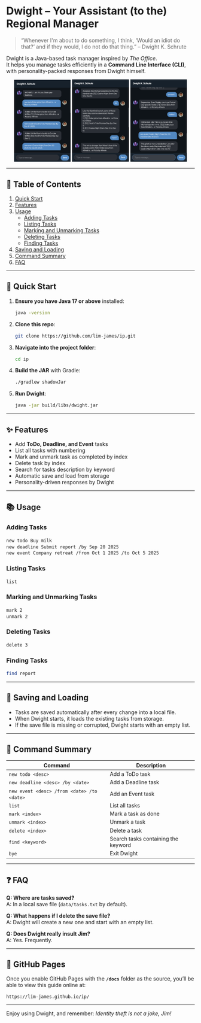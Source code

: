 # Dwight – Your Assistant (to the) Regional Manager

> “Whenever I'm about to do something, I think, ‘Would an idiot do that?’ and if they would, I do not do that thing.” – Dwight K. Schrute

Dwight is a Java-based task manager inspired by *The Office*.  
It helps you manage tasks efficiently in a **Command Line Interface (CLI)**, with personality-packed responses from Dwight himself.

<p align="center">
  <img src="images/Ui.png" width="30%" />
  <img src="images/Ui2.png" width="30%" />
  <img src="images/Ui3.png" width="30%" />
</p>

---

## 📖 Table of Contents
1. [Quick Start](#quick-start)
2. [Features](#features)
3. [Usage](#usage)
   - [Adding Tasks](#adding-tasks)
   - [Listing Tasks](#listing-tasks)
   - [Marking and Unmarking Tasks](#marking-and-unmarking-tasks)
   - [Deleting Tasks](#deleting-tasks)
   - [Finding Tasks](#finding-tasks)
4. [Saving and Loading](#saving-and-loading)
5. [Command Summary](#command-summary)
6. [FAQ](#faq)

---

## 🚀 Quick Start

1. **Ensure you have Java 17 or above** installed:
   ```bash
   java -version
   ```

2. **Clone this repo**:
   ```bash
   git clone https://github.com/lim-james/ip.git
   ```

3. **Navigate into the project folder**:
   ```bash
   cd ip
   ```

4. **Build the JAR** with Gradle:
   ```bash
   ./gradlew shadowJar
   ```

5. **Run Dwight**:
   ```bash
   java -jar build/libs/dwight.jar
   ```

---

## ✨ Features

- Add **ToDo, Deadline, and Event** tasks  
- List all tasks with numbering  
- Mark and unmark task as completed by index
- Delete task by index
- Search for tasks description by keyword  
- Automatic save and load from storage  
- Personality-driven responses by Dwight  

---

## 📚 Usage

### Adding Tasks
```bash
new todo Buy milk
new deadline Submit report /by Sep 20 2025
new event Company retreat /from Oct 1 2025 /to Oct 5 2025
```

### Listing Tasks
```bash
list
```

### Marking and Unmarking Tasks
```bash
mark 2
unmark 2
```

### Deleting Tasks
```bash
delete 3
```

### Finding Tasks
```bash
find report
```

---

## 💾 Saving and Loading

- Tasks are saved automatically after every change into a local file.  
- When Dwight starts, it loads the existing tasks from storage.  
- If the save file is missing or corrupted, Dwight starts with an empty list.

---

## 📝 Command Summary

| Command                                   | Description                          |
|-------------------------------------------|--------------------------------------|
| `new todo <desc>`                         | Add a ToDo task                      |
| `new deadline <desc> /by <date>`          | Add a Deadline task                  |
| `new event <desc> /from <date> /to <date>`| Add an Event task                    |
| `list`                                    | List all tasks                       |
| `mark <index>`                            | Mark a task as done                  |
| `unmark <index>`                          | Unmark a task                        |
| `delete <index>`                          | Delete a task                        |
| `find <keyword>`                          | Search tasks containing the keyword  |
| `bye`                                     | Exit Dwight                          |

---

## ❓ FAQ

**Q: Where are tasks saved?**  
A: In a local save file (`data/tasks.txt` by default).

**Q: What happens if I delete the save file?**  
A: Dwight will create a new one and start with an empty list.

**Q: Does Dwight really insult Jim?**  
A: Yes. Frequently.

---

## 🔗 GitHub Pages

Once you enable GitHub Pages with the **`/docs`** folder as the source, you’ll be able to view this guide online at:

```
https://lim-james.github.io/ip/
```

---

Enjoy using Dwight, and remember: *Identity theft is not a joke, Jim!*

